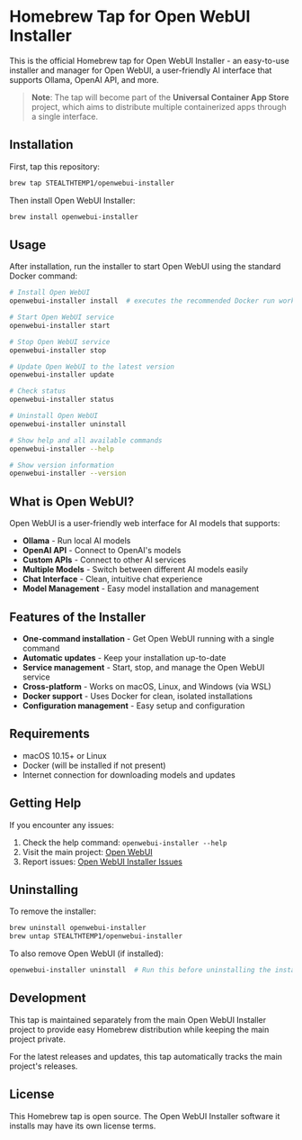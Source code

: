 # Homebrew Tap for Open WebUI Installer

This is the official Homebrew tap for Open WebUI Installer - an easy-to-use installer and manager for Open WebUI, a user-friendly AI interface that supports Ollama, OpenAI API, and more.

> **Note**: The tap will become part of the **Universal Container App Store** project, which aims to distribute multiple containerized apps through a single interface.

## Installation

First, tap this repository:

```bash
brew tap STEALTHTEMP1/openwebui-installer
```

Then install Open WebUI Installer:

```bash
brew install openwebui-installer
```

## Usage

After installation, run the installer to start Open WebUI using the standard Docker command:

```bash
# Install Open WebUI
openwebui-installer install  # executes the recommended Docker run workflow

# Start Open WebUI service
openwebui-installer start

# Stop Open WebUI service
openwebui-installer stop

# Update Open WebUI to the latest version
openwebui-installer update

# Check status
openwebui-installer status

# Uninstall Open WebUI
openwebui-installer uninstall

# Show help and all available commands
openwebui-installer --help

# Show version information
openwebui-installer --version
```

## What is Open WebUI?

Open WebUI is a user-friendly web interface for AI models that supports:

- **Ollama** - Run local AI models
- **OpenAI API** - Connect to OpenAI's models
- **Custom APIs** - Connect to other AI services
- **Multiple Models** - Switch between different AI models easily
- **Chat Interface** - Clean, intuitive chat experience
- **Model Management** - Easy model installation and management

## Features of the Installer

- **One-command installation** - Get Open WebUI running with a single command
- **Automatic updates** - Keep your installation up-to-date
- **Service management** - Start, stop, and manage the Open WebUI service
- **Cross-platform** - Works on macOS, Linux, and Windows (via WSL)
- **Docker support** - Uses Docker for clean, isolated installations
- **Configuration management** - Easy setup and configuration

## Requirements

- macOS 10.15+ or Linux
- Docker (will be installed if not present)
- Internet connection for downloading models and updates

## Getting Help

If you encounter any issues:

1. Check the help command: `openwebui-installer --help`
2. Visit the main project: [Open WebUI](https://github.com/open-webui/open-webui)
3. Report issues: [Open WebUI Installer Issues](https://github.com/STEALTHTEMP1/openwebui-installer/issues)

## Uninstalling

To remove the installer:

```bash
brew uninstall openwebui-installer
brew untap STEALTHTEMP1/openwebui-installer
```

To also remove Open WebUI (if installed):

```bash
openwebui-installer uninstall  # Run this before uninstalling the installer
```

## Development

This tap is maintained separately from the main Open WebUI Installer project to provide easy Homebrew distribution while keeping the main project private.

For the latest releases and updates, this tap automatically tracks the main project's releases.

## License

This Homebrew tap is open source. The Open WebUI Installer software it installs may have its own license terms.